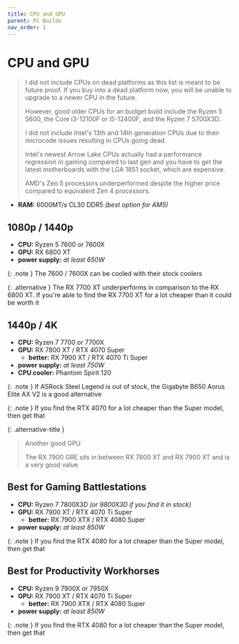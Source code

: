 ```yaml
---
title: CPU and GPU
parent: PC Builds
nav_order: 1
---
```

# CPU and GPU

> I did not include CPUs on dead platforms as this list is meant to be future proof. If you buy into a dead platform now, you will be unable to upgrade to a newer CPU in the future.
> 
> However, good older CPUs for an budget build include the Ryzen 5 5600, the Core i3-12100F or i5-12400F, and the Ryzen 7 5700X3D.
> 
> I did not include Intel's 13th and 14th generation CPUs due to their microcode issues resulting in CPUs going dead. 
> 
> Intel's newest Arrow Lake CPUs actually had a performance regression in gaming compared to last gen and you have to get the latest motherboards with the LGA 1851 socket, which are expensive. 
> 
> AMD's Zen 5 processors underperformed despite the higher price compared to equivalent Zen 4 processors.

- **RAM:** 6000MT/s CL30 DDR5 *(best option for AM5)*

## 1080p / 1440p

- **CPU:** Ryzen 5 7600 or 7600X
- **GPU:** RX 6800 XT
- **power supply:** *at least 650W*

{: .note }
The 7600 / 7600X can be cooled with their stock coolers

{: .alternative }
The RX 7700 XT underperforms in comparison to the RX 6800 XT. If you're able to find the RX 7700 XT for a lot cheaper than it could be worth it

## 1440p / 4K

- **CPU:** Ryzen 7 7700 or 7700X
- **GPU:** RX 7800 XT / RTX 4070 Super
	- **better:** RX 7900 XT / RTX 4070 Ti Super
- **power supply:** *at least 750W*
- **CPU cooler:** Phantom Spirit 120

{: .note }
If ASRock Steel Legend is out of stock, the Gigabyte B650 Aorus Elite AX V2 is a good alternative

{: .note }
If you find the RTX 4070 for a lot cheaper than the Super model, then get that

{: .alternative-title }
> Another good GPU
> 
> The RX 7900 GRE sits in between RX 7800 XT and RX 7900 XT and is a very good value

## Best for Gaming Battlestations

- **CPU:** Ryzen 7 7800X3D *(or 9800X3D if you find it in stock)*
- **GPU:** RX 7900 XT / RTX 4070 Ti Super
	- **better:** RX 7900 XTX / RTX 4080 Super
- **power supply:** *at least 850W*

{: .note }
If you find the RTX 4080 for a lot cheaper than the Super model, then get that

## Best for Productivity Workhorses

- **CPU:** Ryzen 9 7900X or 7950X
- **GPU:** RX 7900 XT / RTX 4070 Ti Super
	- **better:** RX 7900 XTX / RTX 4080 Super
- **power supply:** *at least 850W*

{: .note }
If you find the RTX 4080 for a lot cheaper than the Super model, then get that